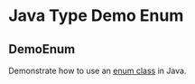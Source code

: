 # Java Type Demo Enum

 
## DemoEnum
Demonstrate how to use an [enum class](http://gerardnico.com/wiki/language/java/enum) in Java.
